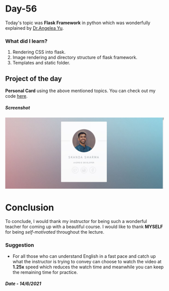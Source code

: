 # Day-56

Today's topic was **Flask Framework** in python which was wonderfully explained by  [Dr.Angelea Yu](https://www.udemy.com/user/4b4368a3-b5c8-4529-aa65-2056ec31f37e/). 

### What did I learn?

1. Rendering CSS into flask.
2. Image rendering and directory structure of flask framework.
3. Templates and static folder.

## Project of the day

**Personal Card** using the above mentioned topics. You can check out my code [here](MyPersonalCard/server.py). 

##### Screenshot

![Card](images/d56.JPG)

# Conclusion

To conclude, I would thank my instructor for being such a wonderful teacher for coming up with a beautiful course. I would like to thank **MYSELF** for being _self-motivated_ throughout the lecture. 

### Suggestion

- For all those who can understand English in a fast pace and catch up what the instructor is trying to convey can choose to watch the video at **1.25x** speed which reduces the watch time and meanwhile you can keep the remaining time for practice.

##### Date - 14/6/2021